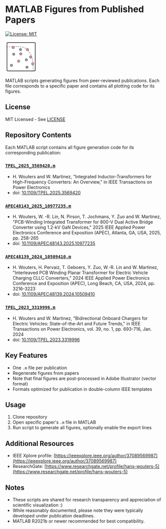 # MATLAB Figures from Published Papers
[![License: MIT](https://img.shields.io/badge/License-MIT-yellow.svg)](https://opensource.org/licenses/MIT)

<img src="Icon.jpg" alt="Publication Figures" width="100"/>

MATLAB scripts generating figures from peer-reviewed publications. Each file corresponds to a specific paper and contains all plotting code for its figures. 

## License
MIT Licensed - See [LICENSE](LICENSE)

## Repository Contents
Each MATLAB script contains all figure generation code for its corresponding publication:

### [`TPEL_2025_3569420.m`](TPEL_2025_3569420.m)
* H. Wouters and W. Martinez, "Integrated Inductor-Transformers for High-Frequency Converters: An Overview," in IEEE Transactions on Power Electronics
* doi: [10.1109/TPEL.2025.3569420](https://doi.org/10.1109/TPEL.2025.3569420)

### [`APEC48143_2025_10977235.m`](APEC48143_2025_10977235.m)
* H. Wouters, W. -R. Lin, N. Pirson, T. Jochmans, Y. Zuo and W. Martinez, "PCB-Winding Integrated Transformer for 800-V Dual Active Bridge Converter using 1.2-kV GaN Devices," 2025 IEEE Applied Power Electronics Conference and Exposition (APEC), Atlanta, GA, USA, 2025, pp. 258-265
* doi: [10.1109/APEC48143.2025.10977235](https://doi.org/10.1109/APEC48143.2025.10977235)

### [`APEC48139_2024_10509410.m`](APEC48139_2024_10509410.m)
* H. Wouters, H. Pervaiz, T. Geboers, Y. Zuo, W.-R. Lin and W. Martinez, "Interleaved PCB Winding Planar Transformer for Electric Vehicle Charging CLLC Converters," 2024 IEEE Applied Power Electronics Conference and Exposition (APEC), Long Beach, CA, USA, 2024, pp. 3216-3223
* doi: [10.1109/APEC48139.2024.10509410](https://doi.org/10.1109/APEC48139.2024.10509410)

### [`TPEL_2023_3319996.m`](TPEL_2023_3319996.m)
* H. Wouters and W. Martinez, "Bidirectional Onboard Chargers for Electric Vehicles: State-of-the-Art and Future Trends," in IEEE Transactions on Power Electronics, vol. 39, no. 1, pp. 693-716, Jan. 2024
* doi: [10.1109/TPEL.2023.3319996](https://doi.org/10.1109/TPEL.2023.3319996)

## Key Features
- One `.m` file per publication
- Regenerate figures from papers
- Note that final figures are post-processed in Adobe Illustrator (vector format)
- Formats optimized for publication in double-column IEEE templates

## Usage
1. Clone repository
2. Open specific paper's `.m` file in MATLAB
3. Run script to generate all figures, optionally enable the export lines

## Additional Resources
- IEEE Xplore profile: [https://ieeexplore.ieee.org/author/37089569987](https://ieeexplore.ieee.org/author/37089569987)
- ResearchGate: [https://www.researchgate.net/profile/hans-wouters-5](https://www.researchgate.net/profile/hans-wouters-5)

## Notes
- These scripts are shared for research transparency and appreciation of scientific visualization :)
- While reasonably documented, please note they were typically developed under publication deadlines.
- MATLAB R2021b or newer recommended for best compatibility.